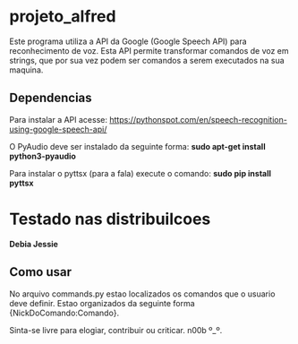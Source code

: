# projeto_alfred
Este programa utiliza a API da Google (Google Speech API) para reconhecimento de voz. 
Esta API permite transformar comandos de voz em strings, que por sua vez podem ser comandos
a serem executados na sua maquina. 

## Dependencias
Para instalar a API acesse:
https://pythonspot.com/en/speech-recognition-using-google-speech-api/

O PyAudio deve ser instalado da seguinte forma:
**sudo apt-get install python3-pyaudio**

Para instalar o pyttsx (para a fala) execute o comando:
**sudo pip install pyttsx**

# Testado nas distribuilcoes
**Debia Jessie**

## Como usar
No arquivo commands.py estao localizados os comandos que o usuario deve definir. 
Estao organizados da seguinte forma {NickDoComando:Comando}. 

Sinta-se livre para elogiar, contribuir ou criticar. n00b º_º. 
